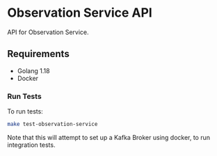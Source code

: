 # Observation Service API

API for Observation Service.

## Requirements
- Golang 1.18
- Docker

### Run Tests
To run tests:
```bash
make test-observation-service
```
Note that this will attempt to set up a Kafka Broker using docker, to run integration tests.
